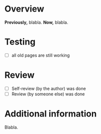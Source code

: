 # Overview

**Previously,** blabla.
**Now,** blabla.

# Testing

- [ ] all old pages are still working

# Review

- [ ] Self-review (by the author) was done
- [ ] Review (by someone else) was done

# Additional information

Blabla.
